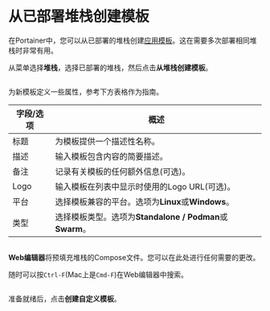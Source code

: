 # 从已部署堆栈创建模板

在Portainer中，您可以从已部署的堆栈创建[应用模板](../templates/)。这在需要多次部署相同堆栈时非常有用。

从菜单选择**堆栈**，选择已部署的堆栈，然后点击**从堆栈创建模板**。

<figure><img src="../..//assets/2.20-stacks-template.gif" alt=""><figcaption></figcaption></figure>

为新模板定义一些属性，参考下方表格作为指南。

| 字段/选项       | 概述                                                                                    |
| --------------- | --------------------------------------------------------------------------------------- |
| 标题            | 为模板提供一个描述性名称。                                                              |
| 描述            | 输入模板包含内容的简要描述。                                                            |
| 备注            | 记录有关模板的任何额外信息(可选)。                                                      |
| Logo           | 输入模板在列表中显示时使用的Logo URL(可选)。                                            |
| 平台            | 选择模板兼容的平台。选项为**Linux**或**Windows**。                                      |
| 类型            | 选择模板类型。选项为**Standalone / Podman**或**Swarm**。                                |

<figure><img src="../..//assets/2.22.0-templates-custom-new.png" alt=""><figcaption></figcaption></figure>

**Web编辑器**将预填充堆栈的Compose文件。您可以在此处进行任何需要的更改。

随时可以按`Ctrl-F`(Mac上是`Cmd-F`)在Web编辑器中搜索。

<figure><img src="../..//assets/2.20-stacks-template-webeditor.png" alt=""><figcaption></figcaption></figure>

准备就绪后，点击**创建自定义模板**。
